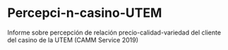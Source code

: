 # Percepci-n-casino-UTEM
Informe sobre percepción de relación precio-calidad-variedad del cliente del casino de la UTEM (CAMM Service 2019)
